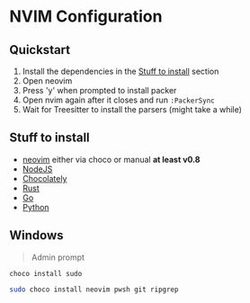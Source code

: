 # NVIM Configuration

## Quickstart

1. Install the dependencies in the [Stuff to install](##stuff-to-install) section
2. Open neovim
3. Press 'y' when prompted to install packer
4. Open nvim again after it closes and run `:PackerSync`
5. Wait for Treesitter to install the parsers (might take a while)

## Stuff to install

- [neovim](https://github.com/neovim/neovim) either via choco or manual **at least v0.8**
- [NodeJS](https://nodejs.org/en/)
- [Chocolately](https://chocolatey.org/install)
- [Rust](https://doc.rust-lang.org/cargo/getting-started/installation.html)
- [Go](https://go.dev/)
- [Python](https://www.python.org/)

## Windows

> Admin prompt

```
choco install sudo
```

```bash
sudo choco install neovim pwsh git ripgrep
```
